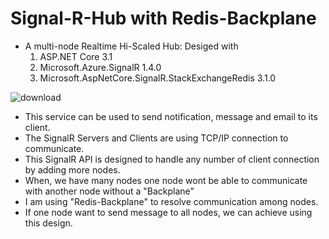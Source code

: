# Signal-R-Hub with Redis-Backplane

- A multi-node Realtime Hi-Scaled Hub: Desiged with
  1. ASP.NET Core 3.1
  1. Microsoft.Azure.SignalR 1.4.0
  2. Microsoft.AspNetCore.SignalR.StackExchangeRedis 3.1.0


![download](https://user-images.githubusercontent.com/35859780/171971897-743f9fc8-62ba-4727-a760-b096e3dab5bf.png)


- This service can be used to send notification, message and email to its client.  
- The SignalR Servers and Clients are using TCP/IP connection to communicate.
- This SignalR API is designed to handle any number of client connection by adding more nodes.
- When, we have many nodes one node wont be able to communicate with another node without a "Backplane"
- I am using "Redis-Backplane" to resolve communication among nodes.
- If one node want to send message to all nodes, we can achieve using this design.
